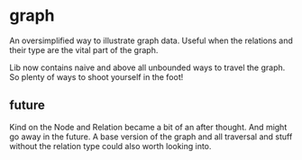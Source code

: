 # graph

An oversimplified way to illustrate graph data. Useful when the relations and their type are the vital part of the graph.

Lib now contains naive and above all unbounded ways to travel the graph. So plenty of ways to shoot yourself in the foot!

## future

Kind on the Node and Relation became a bit of an after thought. And might go away in the future. A base version of the graph and all traversal and stuff without the relation type could also worth looking into.